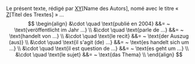Le présent texte, rédigé par <u>XY</u>[Name des Autors], nomé avec le titre « <u>Z</u>[Titel des Trextes] » …
$$
\begin{align}
&\cdot \quad \text{publié en 2004} &&= ~ \text{veröffentlicht im Jahr …} \\
&\cdot \quad \text{parle de …} &&= ~ \text{handelt von …} \\
&\cdot \quad \text{le recit} &&= ~ \text{der Auszug (aus)} \\
&\cdot \quad \text{il s'agit (de) …} &&= ~ \text{es handelt sich um …} \\
&\cdot \quad \text{il est question de …} &&= ~ \text{es geht um …} \\
&\cdot \quad \text{le sujet} &&= ~ \text{das Thema} \\
\end{align}
$$